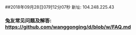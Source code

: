 ##2018年09月28日07时12分07秒 新址: 104.248.225.43
### 兔友常见问题及解答: https://github.com/wanggonging/d/blob/w/FAQ.md
